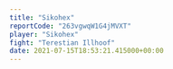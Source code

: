 ```yaml
---
title: "Sikohex"
reportCode: "263vgwqW1G4jMVXT"
player: "Sikohex"
fight: "Terestian Illhoof"
date: 2021-07-15T18:53:21.415000+00:00
---
```

